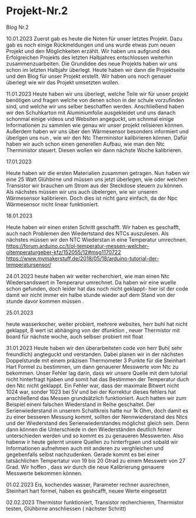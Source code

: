 # Projekt-Nr.2

Blog Nr.2

10.01.2023 Zuerst gab es heute die Noten für unser letztes Projekt. Dazu gab es noch einige Rückmeldungen und uns wurde etwas zum neuen Projekt und den Möglichkeiten erzählt. Wir haben uns aufgrund des Erfolgreichen Projekts des letzten Halbjahres entschlossen weiterhin zusammenzuarbeiten. Die Grundidee des neue Projekts haben wir uns schon im letzten Halbjahr überlegt. Heute haben wir dann die Projektseite und den Blog für unser Projekt erstellt. Wir haben uns noch genauer überlegt wie wir das Projekt umsetzten wollen.

11.01.2023 Heute haben wir uns überlegt, welche Teile wir für unser projekt benötigen und fragen welche von denen schon in der schule vorzufinden sind, und welche wir uns selber beschaffen werden. Anschließend haben wir den Schuhkarton mit Aluminiumfolie ausgekleidet und uns danach schonmal einige videos und Websiten angeguckt, um schnmal einige Informationen zu sammlen wie genau wir unser projekt relisieren können. Außerdem haben wir uns über den Wärmesensor besonders informiert und überlgen uns nun , wie wir den Ntc Therministor kalibirieren können. Dafür haben wir auch schon einen generellen Aufbau, wie man den Ntc Therministor steuert. Diesen wollen wir dann nächste Woche kalibrieren.

17.01.2023

Heute haben wir die ersten Materialien zusammen getragen. Nun haben wir eine 25 Watt Glühbirne und müssen uns jetzt überlegen, wie oder welchen Transistor wir brauchen um Strom aus der Steckdose steuern zu können. Als nächstes müssen wir uns auch übelergen, wie wir unseren Wärmesensor kalibrieren. Doch dies ist nicht ganz einfach, da der Npc Wärmesensor nicht linear funktioniert.

18.01.2023

Heute haben wir einen ersten Schritt geschafft. Wir haben es geschafft, auch nach Problemen den Wiedertstand des NTCs auszulesen. Als nächstes müssen wir den NTC Wiederstan in eine Temperatur umrechnen. https://forum.arduino.cc/t/ol-temperatur-messen-welcher-oltemperaturgeber-kfz/152055/12#msg1170722 https://www.mymakerstuff.de/2018/05/18/arduino-tutorial-der-temperatursensor/

24.01.2023 heute haben wir weiter recherchiert, wie man einen Ntc Wiedersandswert in Temperarur umrechnet. Da haben wir eine wuelle schon gefunden, doch leider hat das noch nicht geklappt- hier ist der code damit wir nicht immer ein halbe stunde wieder auf dem Stand von der stunde davor kommen müssen .

25.01.2023

heute wasserkocher, weiter probiert, mehrere websites, herr buhl hat nicht geklappt, B wert ist abhänging von der dfunktion , neuer Thermistor mit board für nächste woche, auch selbser probiert mit float

31.01.2023
Heute haben wir den überarbeiteten code von herr Buh( sehr freundlich) angteguckt und verstanden. Dabei planen wir in der nächsten Doppelstunde mit einem präzisen Thermometer 3 Punkte für die Steinhart Hart Formel zu bestimmen, um dann genauerer Messwerte vom Ntc zu bekommen. Unser Fehler lag darin, dass wir  unsere Quelle mit dem tutorial nicht hinterfragt hjaben und somit hat das Bestimmen der Temperatur duch den Ntc nicht geklappt. Ein Fehler war, dass der maximale Bitwert nicht 1024 war, sonder 1023 bei 5V und bei der Korrektur dieses fehlers hat anschließend das Messen grundsätzlich funktioniert. Auch hatten wir zum Beispiel eineni falschen Wiederstand in Reihe geschaltet. Der Serienwiederstand in unserem Schaltkreis hatte nur 1k Ohm, doch damit es zu einer besseren Messung kommt, sollten der Nennwiederstand des Ntcs und der Wiederstand des Serienwiederstandes möglichst gleich sein. Denn dann können die Unterschiede in den Wiederständen deutlich feiner unterschieden werden und so kommt es zu genaueren Messwerten. Also habenw ir heute gelernt unsere Quellen zu hinterfrgaen und sobald wir Informationen aufnehmen auch mit anderen zu verghleichen und gegebenfalls selbst nachzudenken. Gerade kommt es bei einer tatsächlichen Tempertatur von 19 bis 20 Gtrad zu einem Messwetr von 27 Grad. Wir hoffen , dass wir durch die neue Kalibrierung genauere Messwerte bekommen können. 

01.02.2023
Eis, kochendes wasser, Parameter rechner ausrechnen, Steinhart hart formel, haben es geshcafft, neuee Werte eingesetzt 

02.02.2023
Thermistor funktioniert, Transistor recherchieren, Thermistor testen, Glühbirne anschliessen ( nächster Schritt) 

